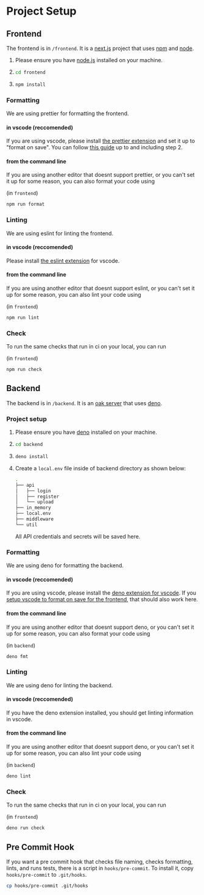 # Project Setup

## Frontend

The frontend is in `/frontend`. It is a [next.js](https://nextjs.org/) project that uses [npm](https://www.npmjs.com/) and [node](https://nodejs.org/en).

1. Please ensure you have [node.js](https://nodejs.org/en) installed on your machine.
2. ```sh
   cd frontend
   ```
3. ```sh
   npm install
   ```

### Formatting

We are using prettier for formatting the frontend.

#### in vscode (reccomended)

If you are using vscode, please install [the prettier extension](https://marketplace.visualstudio.com/items?itemName=esbenp.prettier-vscode) and set it up to "format on save". You can follow [this guide](https://www.digitalocean.com/community/tutorials/how-to-format-code-with-prettier-in-visual-studio-code) up to and including step 2.

#### from the command line

If you are using another editor that doesnt support prettier, or you can't set it up for some reason, you can also format your code using

(in `frontend`)
```sh
npm run format
```

### Linting

We are using eslint for linting the frontend.

#### in vscode (reccomended)

Please install [the eslint extension](https://marketplace.visualstudio.com/items?itemName=dbaeumer.vscode-eslint) for vscode.

#### from the command line

If you are using another editor that doesnt support eslint, or you can't set it up for some reason, you can also lint your code using

(in `frontend`)
```sh
npm run lint
```

### Check

To run the same checks that run in ci on your local, you can run

(in `frontend`)
```sh
npm run check
```

## Backend

The backend is in `/backend`. It is an [oak server](https://oakserver.org/) that uses [deno](https://deno.com/).

### Project setup

1. Please ensure you have [deno](https://deno.com/) installed on your machine.
2. ```sh
   cd backend
   ```
3. ```sh
   deno install
   ```
4. Create a `local.env` file inside of backend directory as shown below:
   ```bash
   .
   ├── api
   │   ├── login
   │   ├── register
   │   └── upload
   ├── in_memory
   ├── local.env
   ├── middleware
   └── util
   ```
   All API credentials and secrets will be saved here.
### Formatting

We are using deno for formatting the backend.

#### in vscode (reccomended)

If you are using vscode, please install the [deno extension for vscode](https://marketplace.visualstudio.com/items?itemName=denoland.vscode-deno). If you [setup vscode to format on save for the frontend](#in-vscode-reccomended), that should also work here.

#### from the command line

If you are using another editor that doesnt support deno, or you can't set it up for some reason, you can also format your code using

(in `backend`)
```bash
deno fmt
```

### Linting

We are using deno for linting the backend.

#### in vscode (reccomended)

If you have the deno extension installed, you should get linting information in vscode.

#### from the command line

If you are using another editor that doesnt support deno, or you can't set it up for some reason, you can also lint your code using

(in `backend`)
```bash
deno lint
```

### Check

To run the same checks that run in ci on your local, you can run

(in `frontend`)
```sh
deno run check
```

## Pre Commit Hook

If you want a pre commit hook that checks file naming, checks formatting, lints, and runs tests, there is a script in `hooks/pre-commit`. To install it, copy `hooks/pre-commit` to `.git/hooks`.

```sh
cp hooks/pre-commit .git/hooks
```
